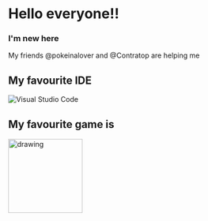 # Hello everyone!!

### I'm new here
My friends @pokeinalover and @Contratop are helping me



## My favourite IDE

![Visual Studio Code](https://img.shields.io/badge/Visual%20Studio%20Code-0078d7.svg?style=for-the-badge&logo=visual-studio-code&logoColor=white)

## My favourite game is 
[<img src="https://cdn.akamai.steamstatic.com/steam/apps/537110/header.jpg?t=1606327789" alt="drawing" width="150"/>](https://store.steampowered.com/app/537110/Angels_of_Death/)













<!--
**Okamikira/okamikira** is a ✨ _special_ ✨ repository because its `README.md` (this file) appears on your GitHub profile.

Here are some ideas to get you started:

- 🔭 I’m currently working on ...
- 🌱 I’m currently learning ...
- 👯 I’m looking to collaborate on ...
- 🤔 I’m looking for help with ...
- 💬 Ask me about ...
- 📫 How to reach me: ...
- 😄 Pronouns: ...
- ⚡ Fun fact: ...
-->

